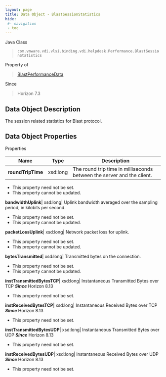 ```yaml
---
layout: page
title: Data Object - BlastSessionStatistics
hide:
 #- navigation
 - toc
---
```






Java Class  
> `com.vmware.vdi.vlsi.binding.vdi.helpdesk.Performance.BlastSessionStatistics`

Property of  
> [BlastPerformanceData](vdi.helpdesk.Performance.BlastPerformanceData.md#field_detail)

Since  
> Horizon 7.3


## Data Object Description 

The session related statistics for Blast protocol. 

## Data Object Properties

Properties

Name |  Type |  Description   
---|---|---  
**roundTripTime**|  xsd:long|  The round trip time in milliseconds between the server and the client.   


 * This property need not be set.
 * This property cannot be updated.

  
**bandwidthUplink**|  xsd:long|  Uplink bandwidth averaged over the sampling period, in kilobits per second.   


 * This property need not be set.
 * This property cannot be updated.

  
**packetLossUplink**|  xsd:long|  Network packet loss for uplink.   


 * This property need not be set.
 * This property cannot be updated.

  
**bytesTransmitted**|  xsd:long|  Transmitted bytes on the connection.   


 * This property need not be set.
 * This property cannot be updated.

  
**instTransmittedBytesTCP**|  xsd:long|  Instantaneous Transmitted Bytes over TCP  **_Since_** Horizon 8.13  


 * This property need not be set.

  
**instReceivedBytesTCP**|  xsd:long|  Instantaneous Received Bytes over TCP  **_Since_** Horizon 8.13  


 * This property need not be set.

  
**instTransmittedBytesUDP**|  xsd:long|  Instantaneous Transmitted Bytes over UDP  **_Since_** Horizon 8.13  


 * This property need not be set.

  
**instReceivedBytesUDP**|  xsd:long|  Instantaneous Received Bytes over UDP  **_Since_** Horizon 8.13  


 * This property need not be set.

  
  

  
